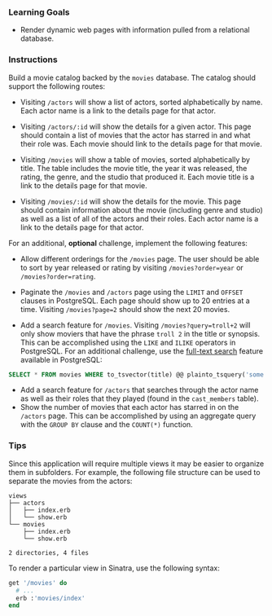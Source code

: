 ### Learning Goals

* Render dynamic web pages with information pulled from a relational database.

### Instructions

Build a movie catalog backed by the `movies` database. The catalog should support the following routes:

* Visiting `/actors` will show a list of actors, sorted alphabetically by name. Each actor name is a link to the details page for that actor.
* Visiting `/actors/:id` will show the details for a given actor. This page should contain a list of movies that the actor has starred in and what their role was. Each movie should link to the details page for that movie.
* Visiting `/movies` will show a table of movies, sorted alphabetically by title. The table includes the movie title, the year it was released, the rating, the genre, and the studio that produced it. Each movie title is a link to the details page for that movie.

* Visiting `/movies/:id` will show the details for the movie. This page should contain information about the movie (including genre and studio) as well as a list of all of the actors and their roles. Each actor name is a link to the details page for that actor.

For an additional, **optional** challenge, implement the following features:

* Allow different orderings for the `/movies` page. The user should be able to sort by year released or rating by visiting `/movies?order=year` or `/movies?order=rating`.

* Paginate the `/movies` and `/actors` page using the `LIMIT` and `OFFSET` clauses in PostgreSQL. Each page should show up to 20 entries at a time. Visiting `/movies?page=2` should show the next 20 movies.

* Add a search feature for `/movies`. Visiting `/movies?query=troll+2` will only show moviers that have the phrase `troll 2` in the title or synopsis. This can be accomplished using the `LIKE` and `ILIKE` operators in PostgreSQL. For an additional challenge, use the [full-text search][full_text_search] feature available in PostgreSQL:

```SQL
SELECT * FROM movies WHERE to_tsvector(title) @@ plainto_tsquery('some query here')
```

* Add a search feature for `/actors` that searches through the actor name as well as their roles that they played (found in the `cast_members` table).
* Show the number of movies that each actor has starred in on the `/actors` page. This can be accomplished by using an aggregate query with the `GROUP BY` clause and the `COUNT(*)` function.

### Tips

Since this application will require multiple views it may be easier to organize them in subfolders. For example, the following file structure can be used to separate the movies from the actors:

```no-highlight
views
├── actors
│   ├── index.erb
│   └── show.erb
└── movies
    ├── index.erb
    └── show.erb

2 directories, 4 files
```

To render a particular view in Sinatra, use the following syntax:

```ruby
get '/movies' do
  # ...
  erb :'movies/index'
end
```

[full_text_search]: http://www.postgresql.org/docs/9.1/static/textsearch-intro.html
